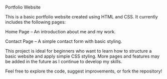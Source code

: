 Portfolio Website

This is a basic portfolio website created using HTML and CSS. It currently includes the following pages:

Home Page – An introduction about me and my work.

Contact Page – A simple contact form with basic styling.


This project is ideal for beginners who want to learn how to structure a basic website and apply simple CSS styling. More pages and features may be added in the future as I continue to develop my skills.

Feel free to explore the code, suggest improvements, or fork the repository!


